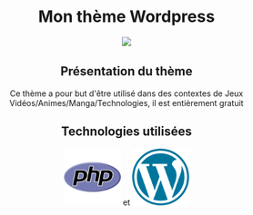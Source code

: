 <h1 align="center"> Mon thème Wordpress </h1>
<p align="center">
<img src="https://user-images.githubusercontent.com/113167691/200876355-09746606-5488-4867-92ee-3ccaffbf211a.png">
<p>
<h2 align="center"> Présentation du thème </h2>
<p align="center"> Ce thème a pour but d'être utilisé dans des contextes de Jeux Vidéos/Animes/Manga/Technologies, il est entièrement gratuit <p>

<h2 align="center">Technologies utilisées </h2>
<p align="center"> <img width="100px" height="auto" src="img/php.png"> et <img width="100px" height="auto" src="img/wordpress.png"></p>

